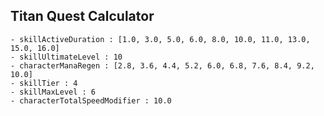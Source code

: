 ## Titan Quest Calculator

    - skillActiveDuration : [1.0, 3.0, 5.0, 6.0, 8.0, 10.0, 11.0, 13.0, 15.0, 16.0]
    - skillUltimateLevel : 10
    - characterManaRegen : [2.8, 3.6, 4.4, 5.2, 6.0, 6.8, 7.6, 8.4, 9.2, 10.0]
    - skillTier : 4
    - skillMaxLevel : 6
    - characterTotalSpeedModifier : 10.0
